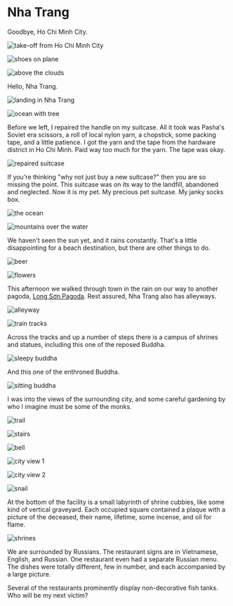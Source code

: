 Nha Trang
=========
Goodbye, Ho Chi Minh City.

![take-off from Ho Chi Minh City](plane-1_small.webp)

![shoes on plane](shoes_small.webp)

![above the clouds](plane-2_small.webp)

Hello, Nha Trang.

![landing in Nha Trang](plane-3_small.webp)

![ocean with tree](beach-tree_small.webp)

Before we left, I repaired the handle on my suitcase.  All it took was Pasha's
Soviet era scissors, a roll of local nylon yarn, a chopstick, some packing
tape, and a little patience.  I got the yarn and the tape from the hardware
district in Ho Chi Minh. Paid way too much for the yarn.  The tape was okay.

![repaired suitcase](repairs_small.webp)

If you're thinking "why not just buy a new suitcase?" then you are so missing
the point.  This suitcase was on its way to the landfill, abandoned and
neglected.  Now it is my pet.  My precious pet suitcase.  My janky socks box.

![the ocean](ocean_small.webp)

![mountains over the water](mountains_small.webp)

We haven't seen the sun yet, and it rains constantly.  That's a little
disappointing for a beach destination, but there are other things to do.

![beer](tiger_small.webp)

![flowers](flowers_small.webp)

This afternoon we walked through town in the rain on our way to another
pagoda, [Long Sơn Pagoda][1].  Rest assured, Nha Trang also has alleyways.

![alleyway](alley_small.webp)

![train tracks](tracks_small.webp)

Across the tracks and up a number of steps there is a campus of shrines and
statues, including this one of the reposed Buddha.

![sleepy buddha](sleepy-buddha_small.webp)

And this one of the enthroned Buddha.

![sitting buddha](buddha_small.webp)

I was into the views of the surrounding city, and some careful gardening by who
I imagine must be some of the monks.

![trail](trail_small.webp)

![stairs](stairs_small.webp)

![bell](bell_small.webp)

![city view 1](view-1_small.webp)

![city view 2](view-2_small.webp)

![snail](snail_small.webp)

At the bottom of the facility is a small labyrinth of shrine cubbies, like some
kind of vertical graveyard.  Each occupied square contained a plaque with a
picture of the deceased, their name, lifetime, some incense, and oil for flame.

![shrines](shrines_small.webp)

We are surrounded by Russians.  The restaurant signs are in Vietnamese,
English, and Russian.  One restaurant even had a separate Russian menu.
The dishes were totally different, few in number, and each accompanied by
a large picture.

Several of the restaurants prominently display non-decorative fish tanks.  Who
will be my next victim?

[1]: https://en.wikipedia.org/wiki/Long_S%C6%A1n_Pagoda
